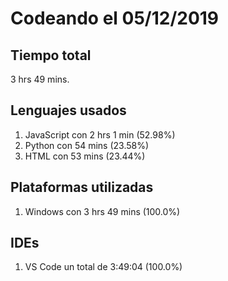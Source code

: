 # Codeando el 05/12/2019

## Tiempo total
3 hrs 49 mins.

## Lenguajes usados
1. JavaScript con 2 hrs 1 min (52.98%)
1. Python con 54 mins (23.58%)
1. HTML con 53 mins (23.44%)

## Plataformas utilizadas
1. Windows con 3 hrs 49 mins (100.0%)

## IDEs
1. VS Code un total de 3:49:04 (100.0%)
